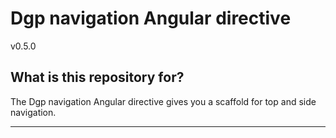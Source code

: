 # Dgp navigation Angular directive

v0.5.0

## What is this repository for?

The Dgp navigation Angular directive gives you a scaffold for top and side navigation.


----------

